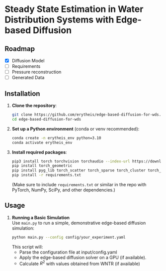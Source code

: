 # Steady State Estimation in Water Distribution Systems with Edge-based Diffusion




## Roadmap
- [x] Diffusion Model
- [ ] Requirements
- [ ] Pressure reconstruction
- [ ] Generated Data

## Installation

1. **Clone the repository**:
   ```bash
   git clone https://github.com/erytheis/edge-based-diffusion-for-wds.git
   cd edge-based-diffusion-for-wds
   ```

2. **Set up a Python environment** (conda or venv recommended):
   ```bash
   conda create -n erytheis_env python=3.10
   conda activate erytheis_env
   ```

3. **Install required packages**:
   ```bash
   pip3 install torch torchvision torchaudio --index-url https://download.pytorch.org/whl/cu121
   pip install torch_geometric
   pip install pyg_lib torch_scatter torch_sparse torch_cluster torch_spline_conv -f https://data.pyg.org/whl/torch-2.4.0+cu121.html
   pip install -r requirements.txt
   ```
   (Make sure to include `requirements.txt` or similar in the repo with PyTorch, NumPy, SciPy, and other dependencies.)


## Usage

1. **Running a Basic Simulation**  
   Use `main.py` to run a simple, demonstrative edge-based diffusion simulation:
   ```bash
   python main.py --config config/your_experiment.yaml
   ```
   This script will:
   - Parse the configuration file at input/config.yaml
   - Apply the edge-based diffusion solver on a GPU (if available).  
   - Calculate $R^2$ with values obtained from WNTR (if available)
